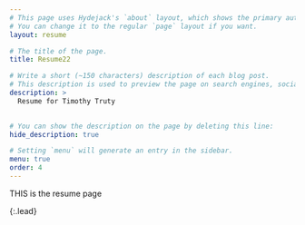 ```yaml
---
# This page uses Hydejack's `about` layout, which shows the primary author's picture and about text at the top.
# You can change it to the regular `page` layout if you want.
layout: resume

# The title of the page.
title: Resume22

# Write a short (~150 characters) description of each blog post.
# This description is used to preview the page on search engines, social media, etc.
description: >
  Resume for Timothy Truty
  

# You can show the description on the page by deleting this line:
hide_description: true

# Setting `menu` will generate an entry in the sidebar.
menu: true
order: 4
---
```


THIS is the resume page

{:.lead}

[blog]: https://ttruty.github.io/blog/
[portfolio]: https://ttruty.github.io/portfolio/
[resume]: https://ttruty.github.io/resume/
[welcome]: https://ttruty.github.io/
